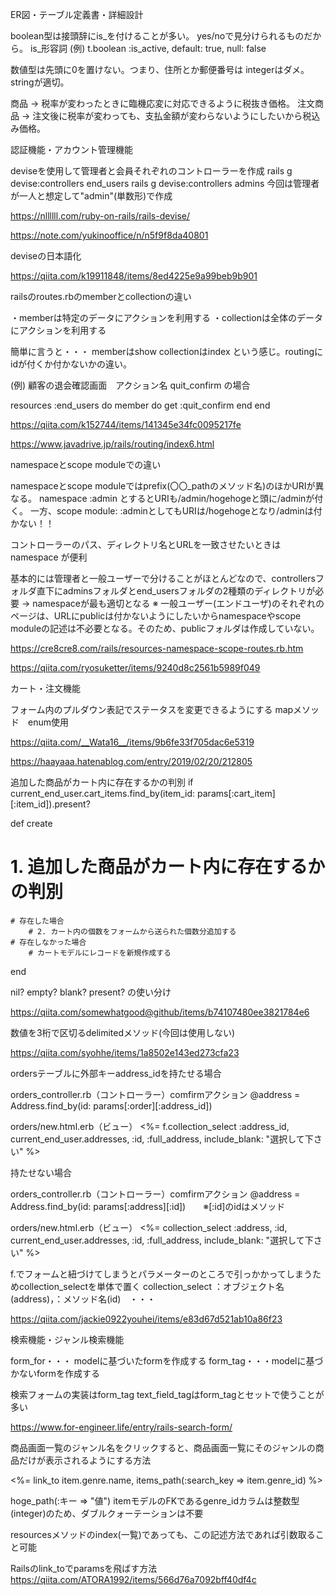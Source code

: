 ER図・テーブル定義書・詳細設計


boolean型は接頭辞にis_を付けることが多い。 yes/noで見分けられるものだから。
is_形容詞    (例) t.boolean :is_active, default: true, null: false


数値型は先頭に0を置けない。つまり、住所とか郵便番号は integerはダメ。stringが適切。


商品 → 税率が変わったときに臨機応変に対応できるように税抜き価格。
注文商品 → 注文後に税率が変わっても、支払金額が変わらないようにしたいから税込み価格。




認証機能・アカウント管理機能


deviseを使用して管理者と会員それぞれのコントローラーを作成
rails g devise:controllers end_users
rails g devise:controllers admins
今回は管理者が一人と想定して"admin"(単数形)で作成

https://nllllll.com/ruby-on-rails/rails-devise/

https://note.com/yukinooffice/n/n5f9f8da40801



deviseの日本語化

https://qiita.com/k19911848/items/8ed4225e9a99beb9b901



railsのroutes.rbのmemberとcollectionの違い

・memberは特定のデータにアクションを利用する
・collectionは全体のデータにアクションを利用する

簡単に言うと・・・
memberはshow
collectionはindex
という感じ。routingにidが付くか付かないかの違い。

(例) 顧客の退会確認画面　アクション名 quit_confirm の場合

  resources :end_users do
    member do
      get :quit_confirm
    end
  end

https://qiita.com/k152744/items/141345e34fc0095217fe

https://www.javadrive.jp/rails/routing/index6.html



namespaceとscope moduleでの違い

namespaceとscope moduleではprefix(〇〇_pathのメソッド名)のほかURIが異なる。
namespace :admin とするとURIも/admin/hogehogeと頭に/adminが付く。
一方、scope module: :adminとしてもURIは/hogehogeとなり/adminは付かない！！

コントローラーのパス、ディレクトリ名とURLを一致させたいときは namespace が便利

基本的には管理者と一般ユーザーで分けることがほとんどなので、controllersフォルダ直下にadminsフォルダとend_usersフォルダの2種類のディレクトリが必要
→ namespaceが最も適切となる
※ 一般ユーザー(エンドユーザ)のそれぞれのページは、URLにpublicは付かないようにしたいからnamespaceやscope moduleの記述は不必要となる。そのため、publicフォルダは作成していない。

https://cre8cre8.com/rails/resources-namespace-scope-routes.rb.htm

https://qiita.com/ryosuketter/items/9240d8c2561b5989f049




カート・注文機能


フォーム内のプルダウン表記でステータスを変更できるようにする
mapメソッド　enum使用

https://qiita.com/__Wata16__/items/9b6fe33f705dac6e5319

https://haayaaa.hatenablog.com/entry/2019/02/20/212805



追加した商品がカート内に存在するかの判別
if current_end_user.cart_items.find_by(item_id: params[:cart_item][:item_id]).present?

def create
# 1. 追加した商品がカート内に存在するかの判別
    # 存在した場合
        # 2. カート内の個数をフォームから送られた個数分追加する
    # 存在しなかった場合
        # カートモデルにレコードを新規作成する
end



nil? empty? blank? present? の使い分け

https://qiita.com/somewhatgood@github/items/b74107480ee3821784e6



数値を3桁で区切るdelimitedメソッド(今回は使用しない)

https://qiita.com/syohhe/items/1a8502e143ed273cfa23



ordersテーブルに外部キーaddress_idを持たせる場合

orders_controller.rb（コントローラー）comfirmアクション
@address = Address.find_by(id: params[:order][:address_id])

orders/new.html.erb（ビュー）
<%= f.collection_select :address_id, current_end_user.addresses, :id, :full_address, include_blank: "選択して下さい" %>


持たせない場合

orders_controller.rb（コントローラー）comfirmアクション
@address = Address.find_by(id: params[:address][:id])　　※[:id]のidはメソッド

orders/new.html.erb（ビュー）
<%= collection_select :address, :id, current_end_user.addresses, :id, :full_address, include_blank: "選択して下さい" %>


f.でフォームと紐づけてしまうとパラメーターのところで引っかかってしまうためcollection_selectを単体で置く
collection_select ：オブジェクト名(address)，：メソッド名(id)　・・・

https://qiita.com/jackie0922youhei/items/e83d67d521ab10a86f23




検索機能・ジャンル検索機能


form_for・・・ modelに基づいたformを作成する
form_tag・・・modelに基づかないformを作成する

検索フォームの実装はform_tag
text_field_tagはform_tagとセットで使うことが多い

https://www.for-engineer.life/entry/rails-search-form/



商品画面一覧のジャンル名をクリックすると、商品画面一覧にそのジャンルの商品だけが表示されるようにする方法

<%= link_to item.genre.name, items_path(:search_key => item.genre_id) %>

hoge_path(:キー => "値")
itemモデルのFKであるgenre_idカラムは整数型(integer)のため、ダブルクォーテーションは不要

resourcesメソッドのindex(一覧)であっても、この記述方法であれば引数取ること可能

Railsのlink_toでparamsを飛ばす方法
https://qiita.com/ATORA1992/items/566d76a7092bff40df4c